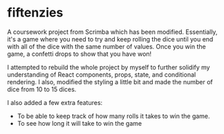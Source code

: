 # fiftenzies

A coursework project from Scrimba which has been modified. 
Essentially, it's a game where you need to try and keep rolling the dice until you end with all of the dice with the same number of values. Once you win the game, a confetti drops to show that you have won!

I attempted to rebuild the whole project by myself to further solidify my understanding of React components, props, state, and conditional rendering. 
I also, modified the styling a little bit and made the number of dice from 10 to 15 dices.

I also added a few extra features:

- To be able to keep track of how many rolls it takes to win the game.
- To see how long it will take to win the game
